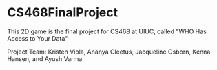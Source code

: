 # CS468FinalProject
This 2D game is the final project for CS468 at UIUC, called "WHO Has Access to Your Data"

Project Team: Kristen Viola, Ananya Cleetus, Jacqueline Osborn, Kenna Hansen, and Ayush Varma
